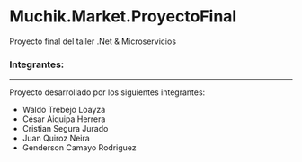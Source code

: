 # Muchik.Market.ProyectoFinal
Proyecto final del taller .Net & Microservicios

### Integrantes:
***
Proyecto desarrollado por los siguientes integrantes:
* Waldo Trebejo Loayza
* César Aiquipa Herrera
* Cristian Segura Jurado
* Juan Quiroz Neira
* Genderson Camayo Rodriguez 

